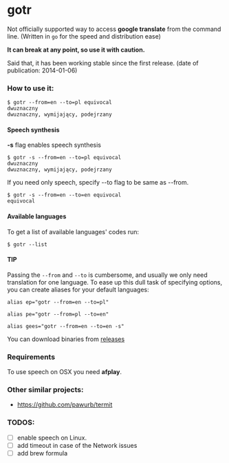 # gotr

Not officially supported way to access **google translate** from the command line. (Written in `go` for the speed and distribution ease)

**It can break at any point, so use it with caution.**

Said that, it has been working stable since the first release. (date of publication: 2014-01-06)

### How to use it:

```
$ gotr --from=en --to=pl equivocal
dwuznaczny
dwuznaczny, wymijający, podejrzany
```

#### Speech synthesis

**-s** flag enables speech synthesis

```
$ gotr -s --from=en --to=pl equivocal
dwuznaczny
dwuznaczny, wymijający, podejrzany
```

If you need only speech, specify --to flag to be same as --from.

```
$ gotr -s --from=en --to=en equivocal
equivocal
```

#### Available languages

To get a list of available languages' codes run:

```
$ gotr --list
```

#### TIP

Passing the `--from` and `--to` is cumbersome, and usually we only need translation for one language.
To ease up this dull task of specifying options, you can create aliases for your default languages:

`alias ep="gotr --from=en --to=pl"`

`alias pe="gotr --from=pl --to=en"`

`alias gees="gotr --from=en --to=en -s"`

You can download binaries from [releases](https://github.com/sparrovv/gotr/releases)

### Requirements

To use speech on OSX you need **afplay**.

### Other similar projects:

- https://github.com/pawurb/termit

### TODOS:

- [ ] enable speech on Linux.
- [ ] add timeout in case of the Network issues
- [ ] add brew formula

